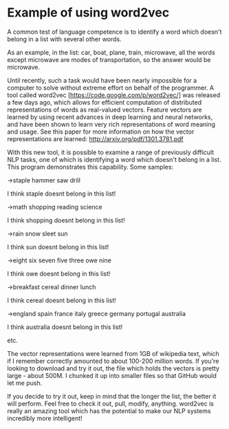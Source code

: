 Example of using word2vec
===========

A common test of language competence is to identify a word which doesn't belong in a list with several other words. 

As an example, in the list: car, boat, plane, train, microwave, all the words except microwave are modes of transportation, so the answer would be microwave.

Until recently, such a task would have been nearly impossible for a computer to solve without extreme effort on behalf of the programmer. A tool called word2vec [https://code.google.com/p/word2vec/] was released a few days ago, which allows for efficient computation of distributed representations of words as real-valued vectors. Feature vectors are learned by using recent advances in deep learning and neural networks, and have been shown to learn very rich representations of word meaning and usage. See this paper for more information on how the vector representations are learned: http://arxiv.org/pdf/1301.3781.pdf

With this new tool, it is possible to examine a range of previously difficult NLP tasks, one of which is identifying a word which doesn't belong in a list. This program demonstrates this capability. Some samples:

->staple hammer saw drill

I think staple doesnt belong in this list!

->math shopping reading science

I think shopping doesnt belong in this list!

->rain snow sleet sun

I think sun doesnt belong in this list!

->eight six seven five three owe nine

I think owe doesnt belong in this list!

->breakfast cereal dinner lunch

I think cereal doesnt belong in this list!

->england spain france italy greece germany portugal australia

I think australia doesnt belong in this list!

etc.

The vector representations were learned from 1GB of wikipedia text, which if I remember correctly amounted to about 100-200 million words. If you're looking to download and try it out, the file which holds the vectors is pretty large - about 500M. I chunked it up into smaller files so that GitHub would let me push.

If you decide to try it out, keep in mind that the longer the list, the better it will perform.
Feel free to check it out, pull, modify, anything. word2vec is really an amazing tool which has the potential to make our NLP systems incredibly more intelligent!


